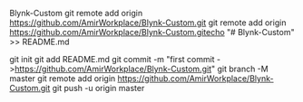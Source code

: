 Blynk-Custom git remote add origin
https://github.com/AmirWorkplace/Blynk-Custom.git git remote add origin
https://github.com/AmirWorkplace/Blynk-Custom.gitecho "# Blynk-Custom" >>
README.md

git init git add README.md git commit -m "first commit
->https://github.com/AmirWorkplace/Blynk-Custom.git" git branch -M master git
remote add origin https://github.com/AmirWorkplace/Blynk-Custom.git git push -u
origin master
